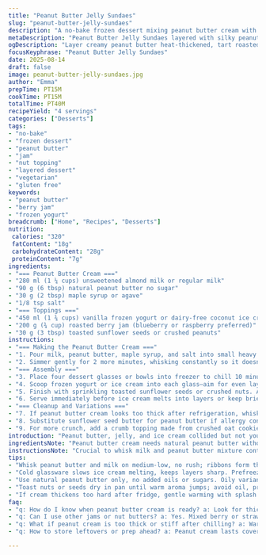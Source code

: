 ```yaml
---
title: "Peanut Butter Jelly Sundaes"
slug: "peanut-butter-jelly-sundaes"
description: "A no-bake frozen dessert mixing peanut butter cream with roasted berry jam and crunchy nuts. Dairy-based cream thickened with heat, chilled for texture. Vanilla frozen base under layers of roast-flavored fruit jam and nutty topping. Vegetarian, gluten free, no eggs, nut-free alternative available. Simple assembly. Sweet, rich, with varied textures. Familiar flavors spun fresh with heat technique for fluffy peanut butter lift. Chill times adjusted for max creaminess. Visual cues guide doneness and thickness. Multi-step layering creates balance between cold cream and warm roasted jam. Easy to switch peanut butter for seed butters or add toasted oat crumble for crunch variation."
metaDescription: "Peanut Butter Jelly Sundaes layered with silky peanut butter cream, roasted berry jam, and crunchy nuts. Chilled, no-bake dessert with warm-cold contrast and texture."
ogDescription: "Layer creamy peanut butter heat-thickened, tart roasted jam, and toasted nuts for crunch. Chill glassware, watch ribbons, chill cream long for rich lift."
focusKeyphrase: "Peanut Butter Jelly Sundaes"
date: 2025-08-14
draft: false
image: peanut-butter-jelly-sundaes.jpg
author: "Emma"
prepTime: PT15M
cookTime: PT15M
totalTime: PT40M
recipeYield: "4 servings"
categories: ["Desserts"]
tags:
- "no-bake"
- "frozen dessert"
- "peanut butter"
- "jam"
- "nut topping"
- "layered dessert"
- "vegetarian"
- "gluten free"
keywords:
- "peanut butter"
- "berry jam"
- "frozen yogurt"
breadcrumb: ["Home", "Recipes", "Desserts"]
nutrition: 
 calories: "320"
 fatContent: "18g"
 carbohydrateContent: "28g"
 proteinContent: "7g"
ingredients:
- "=== Peanut Butter Cream ==="
- "280 ml (1 ¼ cups) unsweetened almond milk or regular milk"
- "90 g (6 tbsp) natural peanut butter no sugar"
- "30 g (2 tbsp) maple syrup or agave"
- "1/8 tsp salt"
- "=== Toppings ==="
- "450 ml (1 ¾ cups) vanilla frozen yogurt or dairy-free coconut ice cream"
- "200 g (¾ cup) roasted berry jam (blueberry or raspberry preferred)"
- "30 g (3 tbsp) toasted sunflower seeds or crushed peanuts"
instructions:
- "=== Making the Peanut Butter Cream ==="
- "1. Pour milk, peanut butter, maple syrup, and salt into small heavy saucepan. Use medium-low heat to avoid early scorching. Whisk continuously until smooth blend forms and just starts to thicken, about 7 to 10 minutes. Look for thick ribbons forming on the whisk when lifted. Avoid boiling vigorously. If bubbles appear, reduce heat immediately to steady simmer. Thickness will be similar to loose pudding—coats the back of a spoon but still pourable."
- "2. Simmer gently for 2 more minutes, whisking constantly so it doesn't stick. The subtle fluffiness comes from gentle cooking—overcooking thins it or makes it grainy. Immediately transfer to a glass container. Cool at room temp until lukewarm (feels neutral on wrist). Then cover and refrigerate at least 3 hours or overnight to set fully. Cold resting crucial to thicken properly without added gelatin or starch. Cream will stiffen to spreadable consistency."
- "=== Assembly ==="
- "3. Place four dessert glasses or bowls into freezer to chill 10 minutes before serving. Cold glass helps retain dessert texture."
- "4. Scoop frozen yogurt or ice cream into each glass—aim for even layer. Spoon roasted berry jam generously—note drying or caramelizing jam a day ahead adds deep flavor, but fresh works fine too. Then dollop peanut butter cream over jam, spreading lightly to create distinct layers."
- "5. Finish with sprinkling toasted sunflower seeds or crushed nuts. Avoid stale or raw nuts; dry-toast in pan until warm and nutty aroma releases, about 2 minutes. Cool before adding for crunch without oiliness."
- "6. Serve immediately before ice cream melts into layers or keep briefly chilled (max 10 minutes). The contrast between creamy cold base, sweet tangy jam, and nutty crunch is key for mouthfeel."
- "=== Cleanup and Variations ==="
- "7. If peanut butter cream looks too thick after refrigeration, whisk slightly to restore creaminess before layering. Adding a splash of milk while warming gently with whisk revives if too firm."
- "8. Substitute sunflower seed butter for peanut butter if allergy concerns. Use strawberry or mixed berry jam instead of roasted jam—roasting jam intensifies caramel notes but raw bright fruit flavor is interesting alternative."
- "9. For more crunch, add a crumb topping made from crushed oat cookies or gluten free granola mixed with 1 tsp melted coconut oil, toasted slightly before cooling and sprinkling over sundae."
introduction: "Peanut butter, jelly, and ice cream collided but not your typical sandwich. Heat brings peanut butter alive; silkiness forms unlike cold scoop straight from fridge. Ever notice how peanut butter changes under warm milk? That’s the trick—transform dull spread into luscious cream. Roasting jam isn’t just warming fruit—it’s darkening sugars, coaxing deeper aroma. Crunch—yes mandatory—because texture slays boredom. Chilling glassware isn’t fancy—it’s practical, extends rigidity, slows melting chaos. I tried mixing direct with ice cream once; it blurred flavors, sapped contrast. So layer like a pro. Timing here bends recipes—watch thickening ribbons, feel lukewarm cool-down—trust skin over clock. Allergy swap sunflower seed butter saves party. The triple hit of creamy, tart, crunchy revisits childhood in adult clothes. Simplicity with a sly twist—yeah, that’s my angle."
ingredientsNote: "Peanut butter cream needs natural peanut butter without extra oils or sugars; they change texture unpredictably. Too oily? Cream won’t set properly. Maple syrup keeps sweetness gentle; white sugar works but can crystallize if overheated. Milk alternatives accepted, almond milk brings nuttiness, full-fat cow’s milk lends richer cream but watch for scalding. Roasted berry jam carries caramelized acidity; pre-roast your favourite jam in oven at 150°C for 20 minutes before cooling to deepen flavors. Vanilla frozen yogurt offers tang and smooth melt without cloying richness of heavy ice cream. Seeds or nuts provide crunch—sunflower seeds are allergy-safe; peanuts or almonds add more bite. Always toast raw seeds in dry pan until fragrant to avoid bitterness. Keep all chilled before assembly to slow melting."
instructionsNote: "Crucial to whisk milk and peanut butter mixture continuously preventing lumps or burning—scorching ruins flavor and texture. Medium-low heat versus medium default to give better control on thickening process. Thickness should be pudding-like, not stiff custard; too thick means overcooked, breaks creaminess. Cool mixture uncovered until lukewarm—skin forms as indicator; if skin too thick, occasional stir avoids overly dense layer. Refrigerate minimum 3 hours for full set. Chilled glasses prepped before serving keep dessert intact longer. Layer order matters—ice cream first for cold base, jam next to offer syrupy acidity, peanut cream last to cling on top without sinking. Adding crunchy topping last preserves crispness, too early layering causes sogginess. Immediate serving advised; if delayed, chill but expect softening. If peanut cream firms excessively overnight, brief gentle warm with stirring restores spreadability. Recipe flexible to accommodate common kitchen substitutions and allergy variations without sacrifice of texture or flavor complexity."
tips:
- "Whisk peanut butter and milk on medium-low, no rush; ribbons form thick but pourable. Scorching kills silkiness—listen to quiet whisk rhythm, no loud bubbles. When thick enough coat spoon back, stop heat fast. Cool uncovered till lukewarm, skin thin or none, odd chill after. Refrigerate minimum 3 hours fully set, overnight best for spreadability."
- "Cold glassware slows ice cream melting, keeps layers sharp. Prefreeze glasses 10 minutes minimum. Frozen yogurt melts slower, tang adds bite without heaviness like ice cream. Dollop jam warmed slightly or fresh—dry roast jam day before for caramel notes but raw berry punch works too. Spread gently to keep layers distinct, no swirls."
- "Use natural peanut butter only, no added oils or sugars. Oily variants ruin thickening, gummy or too thin cream. Maple syrup soft sweetness, alternatives like agave okay but thin cream slightly. Milk choice changes texture: almond milk adds nuttiness, cow’s milk richer but watch for scalding and color change. Stir constant, never stop till ribbons form."
- "Toast nuts or seeds dry in pan until warm aroma jumps; avoid oil, prevents sogginess and bitterness. Cool nuts before adding to sundae. Toasted sunflower seeds safest allergy swap. Swap peanut butter with sunflower seed butter for nut-free. Jam swap strawberry or mixed berries—roasting shifts flavor depth, fresh bright acids differ."
- "If cream thickens too hard after fridge, gentle warming with splash milk and whisk revives softness. Do this small batch, stir constant so no lumps form. Adding oat crumble toasted with coconut oil adds crunch and moisture balance; toast crumble before cooling. Layer order matter: yogurt, jam, peanut cream, then nuts top. Serve fast or chill max 10 mins to avoid mixing."
faq:
- "q: How do I know when peanut butter cream is ready? a: Look for thick ribbons on whisk, coating spoon back but still pourable. No boil, bubbles quiet. Heat low, whisk fast to avoid lumps. Skin thin when cooling means right temp to fridge."
- "q: Can I use other jams or nut butters? a: Yes. Mixed berry or strawberry jam fresh or roasted changes flavor note. Sunflower seed butter works as allergen swap but slight taste change. Keep cooking time and temp same, texture shifts slightly with oils."
- "q: What if peanut cream is too thick or stiff after chilling? a: Warm gently with splash of milk, whisk fast to soften. Avoid overheating or lumps. Can remix before layering without losing texture. Thick means over-set or too cold; little milk thins back fast."
- "q: How to store leftovers or prep ahead? a: Peanut cream lasts covered in fridge 2-3 days chilled. Keep jam separate if possible. Layered sundae best same day. Glasses can be chilled hours ahead but nuts last crunch best fresh. Do not freeze assembled dessert."

---
```


